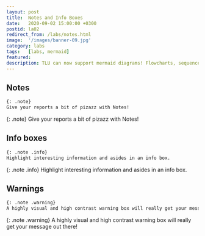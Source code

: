 ```yaml
---
layout: post
title:  Notes and Info Boxes
date:   2020-09-02 15:00:00 +0300
postid: la02
redirect_from: /labs/notes.html
image:  '/images/banner-09.jpg'
category: labs
tags:   [labs, mermaid]
featured:
description: TLU can now support mermaid diagrams! Flowcharts, sequence diagrams and more!
---
```


## Notes

```md
{: .note}
Give your reports a bit of pizazz with Notes!
```

{: .note}
Give your reports a bit of pizazz with Notes!


## Info boxes

```md
{: .note .info}
Highlight interesting information and asides in an info box.
```

{: .note .info}
Highlight interesting information and asides in an info box.


## Warnings

```md
{: .note .warning}
A highly visual and high contrast warning box will really get your message out there!
```

{: .note .warning}
A highly visual and high contrast warning box will really get your message out there!
